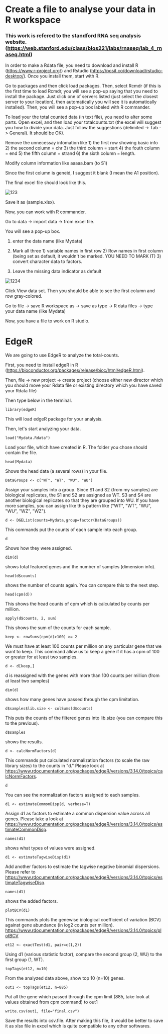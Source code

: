 # Create a file to analyse your data in R workspace
### This work is refered to the standford RNA seq analysis website. (https://web.stanford.edu/class/bios221/labs/rnaseq/lab_4_rnaseq.html)
In order to make a Rdata file, you need to download and install R (https://www.r-project.org/) and Rstudio (https://posit.co/download/rstudio-desktop/).
Once you install them, start with R.


Go to packages and then click load packages. Then, select Rcmdr (if this is the first time to load Rcmdr, you will see a pop-up saying that you need to install the package. Just click one of servers listed (just select the closest server to your location), then automatically you will see it is automatically installed).
Then, you will see a pop-up box labeled with R commander. 


To load your the total counted data (in text file), you need to alter some parts.
Open excel, and then load your totalcounts.txt (the excel will suggest you how to divide your data. Just follow the suggestions (delimited -> Tab -> General). It should be OK).


Remove the unnecessay infomation like 1) the first row showing basic info 2) the second column = chr 3) the third column = start 4) the fouth column = end 5) the fifth column = strand 6) the sixth column = length. 


Modify column information like aaaaa.bam (to S1)


Since the first column is geneid, I suggest it blank (I mean the A1 position).


The final excel file should look like this.



![123](https://user-images.githubusercontent.com/105310312/210405420-99a88765-1d46-4daa-96de-9ec1c8eba797.png)

Save it as (sample.xlsx).


Now, you can work with R commander.


Go to data -> import data -> from excel file.

You will see a pop-up box.


1) enter the data name (like Mydata)


2) Mark all three 1) variable names in first row 2) Row names in first column (being set as default, it wouldn't be marked. YOU NEED TO MARK IT) 3) convert character data to factors.

3) Leave the missing data indicator as default <empty cell>  

  
  
 ![1234](https://user-images.githubusercontent.com/105310312/210407051-ac6d6d00-e4a7-45ed-8f5b-1b95530034e1.png)

  
Click View data set. Then you should be able to see the first column and row gray-colored.
  
  
Go to file -> save R workspace as -> save as type -> R data files -> type your data name (like Mydata) 
  
  
Now, you have a file to work on R studio.
  

# EdgeR
  
We are going to use EdgeR to analyze the total-counts.
  
First, you need to install edgeR in R (https://bioconductor.org/packages/release/bioc/html/edgeR.html).

  Then, file -> new project -> create project (choose either new director which you should move your Rdata file or existing directory which you have saved your Rdata file)
  
  Then type below in the terminal.
``` 
library(edgeR)
```
This will load edgeR package for your analysis.
  
  
Then, let's start analyzing your data.
  

  ```
  load("Mydata.Rdata")
  ```
Load your file, which have created in R. The folder you chose should contain the file.
  ```
  head(Mydata)
  ```
Shows the head data (a several rows) in your file.  
  ```
  DataGroups <- c("WT", "WT", "WU", "WU")
  ```
Assign your samples into a group. Since S1 and S2 (from my samples) are biological replicates, the S1 and S2 are assigned as WT.
S3 and S4 are another biological replicates so that they are grouped into WU. If you have more samples, you can assign like this pattern like ("WT", "WT", "WU", "WU", "WZ", "WZ").
                
```
d <- DGEList(counts=Mydata,group=factor(DataGroups))
```
This commands put the counts of each sample into each group.
```
d
```
Shows how they were assigned.
```
dim(d)
```
shows total featured genes and the number of samples (dimension info).
```
head(d$counts)
```
shows the number of counts again. You can compare this to the next step. 
```
head(cpm(d))
```
This shows the head counts of cpm which is calculated by counts per million. 
```
apply(d$counts, 2, sum)
```
This shows the sum of the counts for each sample.
```
keep <- rowSums(cpm(d)>100) >= 2
```
We must have at least 100 counts per million on any particular gene that we want to keep. This command allow us to keep a gene if it has a cpm of 100 or greater for at least two samples.
 
```
d <- d[keep,]
```
d is reassigned with the genes with more than 100 counts per million (from at least two samples)      
```
dim(d)
```
shows how many genes have passed through the cpm limitation.    
```
d$samples$lib.size <- colSums(d$counts)
```
This puts the counts of the filtered genes into lib.size (you can compare this to the previous).   
```
d$samples
```
shows the results.  
```
d <- calcNormFactors(d)
```
This commands put calculated normalization factors (to scale the raw library sizes) to the counts in "d."
Please look at https://www.rdocumentation.org/packages/edgeR/versions/3.14.0/topics/calcNormFactors.
     
```
d
```
You can see the normalization factors assigned to each samples.
     
```
d1 <- estimateCommonDisp(d, verbose=T)
```
Assign d1 as factors to estimate a common dispersion value across all genes.
Please take a look at https://www.rdocumentation.org/packages/edgeR/versions/3.14.0/topics/estimateCommonDisp.  
```
names(d1)
```
shows what types of values were assigned.  
```
d1 <- estimateTagwiseDisp(d1)
```
Add another factors to estimate the tagwise negative binomial dispersions.
Please refer to https://www.rdocumentation.org/packages/edgeR/versions/3.14.0/topics/estimateTagwiseDisp.      
```
names(d1)
```
shows the added factors.      
```
plotBCV(d1)
```
This commands plots the genewise biological coefficient of variation (BCV) against gene abundance (in log2 counts per million).      
https://www.rdocumentation.org/packages/edgeR/versions/3.14.0/topics/plotBCV      
```
et12 <- exactTest(d1, pair=c(1,2))
```
Using d1 (various statistic factor), compare the second group (2, WU) to the first group (1, WT).  
```
topTags(et12, n=10)
```
From the analyzed data above, show top 10 (n=10) genes.  
```
out1 <- topTags(et12, n=885)
```
Put all the gene which passed through the cpm limit (885, take look at values obtained from cpm command) to out1         
```
write.csv(out1, file="final.csv")
```
Save the results into csv.file.
After making this file, it would be better to save it as xlsx file in excel which is quite compatible to any other softwares.

  
  
  

 
  
  

  
  



